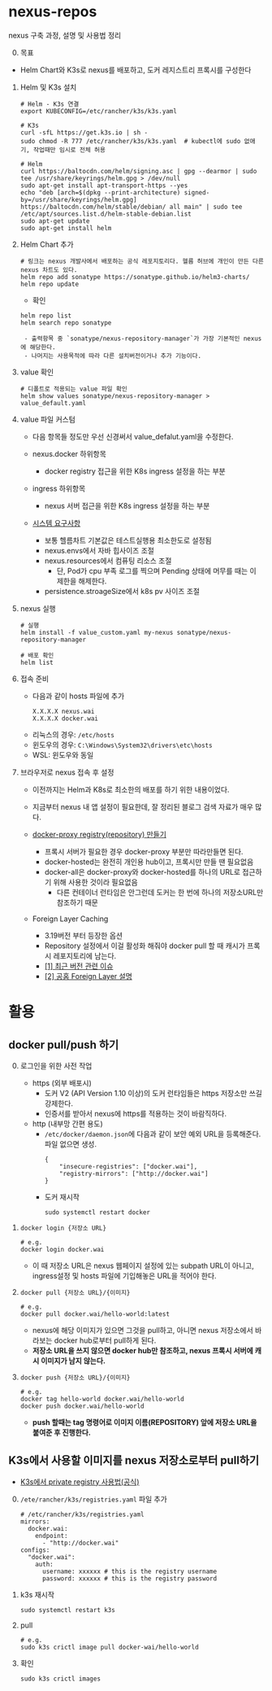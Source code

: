 # nexus-repos
nexus 구축 과정, 설명 및 사용법 정리


0. 목표
- Helm Chart와 K3s로 nexus를 배포하고, 도커 레지스트리 프록시를 구성한다

1. Helm 및 K3s 설치
    ```
    # Helm - K3s 연결
    export KUBECONFIG=/etc/rancher/k3s/k3s.yaml

    # K3s
    curl -sfL https://get.k3s.io | sh -
    sudo chmod -R 777 /etc/rancher/k3s/k3s.yaml  # kubectl에 sudo 없애기, 작업때만 임시로 전체 허용

    # Helm
    curl https://baltocdn.com/helm/signing.asc | gpg --dearmor | sudo tee /usr/share/keyrings/helm.gpg > /dev/null
    sudo apt-get install apt-transport-https --yes
    echo "deb [arch=$(dpkg --print-architecture) signed-by=/usr/share/keyrings/helm.gpg] https://baltocdn.com/helm/stable/debian/ all main" | sudo tee /etc/apt/sources.list.d/helm-stable-debian.list
    sudo apt-get update
    sudo apt-get install helm
    ```

2. Helm Chart 추가
    ```
    # 링크는 nexus 개발사에서 배포하는 공식 레포지토리다. 헬름 허브에 개인이 만든 다른 nexus 차트도 있다.
    helm repo add sonatype https://sonatype.github.io/helm3-charts/
    helm repo update
    ```
    - 확인
    ```
    helm repo list
    helm search repo sonatype
    ```
        - 출력항목 중 `sonatype/nexus-repository-manager`가 가장 기본적인 nexus에 해당한다.
        - 나머지는 사용목적에 따라 다른 설치버전이거나 추가 기능이다.

3. value 확인
    ```
    # 디폴트로 적용되는 value 파일 확인
    helm show values sonatype/nexus-repository-manager > value_default.yaml
    ```

4. value 파일 커스텀
    - 다음 항목들 정도만 우선 신경써서 value_defalut.yaml을 수정한다.

    - nexus.docker 하위항목
        - docker registry 접근을 위한 K8s ingress 설정을 하는 부분
    - ingress 하위항목
        - nexus 서버 접근을 위한 K8s ingress 설정을 하는 부분
    -  [시스템 요구사항](https://help.sonatype.com/repomanager3/product-information/sonatype-nexus-repository-system-requirements)
        - 보통 헬름차트 기본값은 테스트실행용 최소한도로 설정됨
        - nexus.envs에서 자바 힙사이즈 조절
        - nexus.resources에서 컴퓨팅 리소스 조절
            - 단, Pod가 cpu 부족 로그를 찍으며 Pending 상태에 머무를 때는 이 제한을 해제한다.
        - persistence.stroageSize에서 k8s pv 사이즈 조절
    
5. nexus 실행
    ```
    # 실행
    helm install -f value_custom.yaml my-nexus sonatype/nexus-repository-manager

    # 배포 확인
    helm list
    ```

6. 접속 준비
    - 다음과 같이 hosts 파일에 추가
        ```
        X.X.X.X nexus.wai
        X.X.X.X docker.wai
        ```
    - 리눅스의 경우: `/etc/hosts`
    - 윈도우의 경우: `C:\Windows\System32\drivers\etc\hosts`
    - WSL: 윈도우와 동일

7. 브라우저로 nexus 접속 후 설정
    - 이전까지는 Helm과 K8s로 최소한의 배포를 하기 위한 내용이었다.
    - 지금부터 nexus 내 앱 설정이 필요한데, 잘 정리된 블로그 검색 자료가 매우 많다.

    - [docker-proxy registry(repository) 만들기](https://mtijhof.wordpress.com/2018/07/23/using-nexus-oss-as-a-proxy-cache-for-docker-images/)
        - 프록시 서버가 필요한 경우 docker-proxy 부분만 따라만들면 된다.
        - docker-hosted는 완전히 개인용 hub이고, 프록시만 만들 땐 필요없음
        - docker-all은 docker-proxy와 docker-hosted를 하나의 URL로 접근하기 위해 사용한 것이라 필요없음
            - 다른 컨테이너 런타임은 안그런데 도커는 한 번에 하나의 저장소URL만 참조하기 때문
        
    - Foreign Layer Caching
        - 3.19버전 부터 등장한 옵션
        - Repository 설정에서 이걸 활성화 해줘야 docker pull 할 때 캐시가 프록시 레포지토리에 남는다.
        - [[1] 최근 버전 관련 이슈](https://community.sonatype.com/t/caching-images-on-docker-proxy-repository/3496/4)
        - [[2] 공홈 Foreign Layer 설명](https://help.sonatype.com/repomanager3/nexus-repository-administration/formats/docker-registry/foreign-layers)



# 활용
## docker pull/push 하기
0. 로그인을 위한 사전 작업
    - https (외부 배포시)
        - 도커 V2 (API Version 1.10 이상)의 도커 런타임들은 https 저장소만 쓰길 강제한다.
        - 인증서를 받아서 nexus에 https를 적용하는 것이 바람직하다.
    - http (내부망 간편 용도)
        - `/etc/docker/daemon.json`에 다음과 같이 보안 예외 URL을 등록해준다. 파일 없으면 생성.
            ```
            {
                "insecure-registries": ["docker.wai"],
                "registry-mirrors": ["http://docker.wai"]
            }
            ```
        - 도커 재시작
            ```
            sudo systemctl restart docker
            ```
1. `docker login {저장소 URL}`
    ```
    # e.g.
    docker login docker.wai
    ```
    - 이 때 저장소 URL은 nexus 웹페이지 설정에 있는 subpath URL이 아니고, ingress설정 및 hosts 파일에 기입해놓은 URL을 적어야 한다.

2. `docker pull {저장소 URL}/{이미지}`
    ```
    # e.g.
    docker pull docker.wai/hello-world:latest
    ```
    - nexus에 해당 이미지가 있으면 그것을 pull하고, 아니면 nexus 저장소에서 바라보는 docker hub로부터 pull하게 된다.
    - **저장소 URL을 쓰지 않으면 docker hub만 참조하고, nexus 프록시 서버에 캐시 이미지가 남지 않는다.**
    

3. `docker push {저장소 URL}/{이미지}`
    ```
    # e.g.
    docker tag hello-world docker.wai/hello-world
    docker push docker.wai/hello-world
    ```
    - **push 할때는 tag 명령어로 이미지 이름(REPOSITORY) 앞에 저장소 URL을 붙여준 후 진행한다.**

## K3s에서 사용할 이미지를 nexus 저장소로부터 pull하기

- [K3s에서 private registry 사용법(공식)](https://docs.k3s.io/installation/private-registry)

0. `/ete/rancher/k3s/registries.yaml` 파일 추가
    ```
    # /etc/rancher/k3s/registries.yaml
    mirrors:
      docker.wai:
        endpoint:
          - "http://docker.wai"
    configs:
      "docker.wai":
        auth:
          username: xxxxxx # this is the registry username
          password: xxxxxx # this is the registry password
    ```
1. k3s 재시작
    ```
    sudo systemctl restart k3s
    ```
2. pull
    ```
    # e.g.
    sudo k3s crictl image pull docker-wai/hello-world
    ```
3. 확인
    ```
    sudo k3s crictl images
    ```